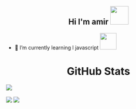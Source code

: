 

 
<!---
amiroxford/amiroxford is a ✨ special ✨ repository because its `README.md` (this file) appears on your GitHub profile.
You can click the Preview link to take a look at your changes.
--->
 
</div>
<div align="center">
<h2>Hi I'm amir  <img src="https://media.discordapp.net/attachments/983572623625683035/983612633439678514/981608135393427466.gif"  width="50px" height="50px" >
  </div>
    
- 🌱 I’m currently learning l javascript <img src="https://media.discordapp.net/attachments/983572623625683035/983612697889357914/880521818090377316.webp"  width="45px" height="45px" >

</div>

<h1 align="center">
    GitHub Stats
</h1>

<div align="center">
    <img align="center" src="https://github-readme-stats.vercel.app/api/top-langs/?username=amiroxford&langs_count=10&layout=compact&theme=gruvbox_duo&hide_border=true&bg_color=171717&title_color=5459a7&icon_color=5459a7&text_color=ffffff&count_private=true"  alt=""/>
  <div style="display: flex;grid-template-columns: repeat(4, 1fr);width:100%;">
    <img style="float:right" src="https://github-readme-stats.vercel.app/api/top-langs/?username=amiroxford"></img>
</div>
<br/>

</div>

<img src="https://img.shields.io/badge/javascript%20-%23323330.svg?&style=for-the-badge&logo=javascript&logoColor=%23F7DF1E"/>
<img src="https://img.shields.io/badge/github%20-%23121011.svg?&style=for-the-badge&logo=github&logoColor=white"/></p>
</div>




<h1></h1>

<div align="center"> 
    <img align="center" src="https://discord.c99.nl/widget/theme-1/490519932292038659.png" alt=""/>
</div>

<br>
